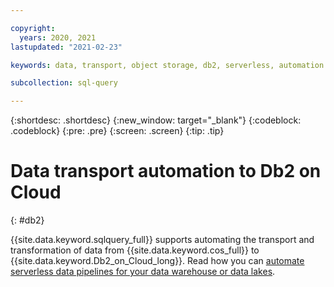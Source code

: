 ```yaml
---

copyright:
  years: 2020, 2021
lastupdated: "2021-02-23"

keywords: data, transport, object storage, db2, serverless, automation

subcollection: sql-query

---
```


{:shortdesc: .shortdesc}
{:new_window: target="_blank"}
{:codeblock: .codeblock}
{:pre: .pre}
{:screen: .screen}
{:tip: .tip}



# Data transport automation to Db2 on Cloud

{: #db2}

{{site.data.keyword.sqlquery_full}} supports automating the transport and transformation of data from {{site.data.keyword.cos_full}} 
to {{site.data.keyword.Db2_on_Cloud_long}}. Read how you can [automate serverless data pipelines for your data warehouse or data lakes](https://www.ibm.com/cloud/blog/announcements/automate-serverless-data-pipelines-for-your-data-warehouse-or-data-lakes).
